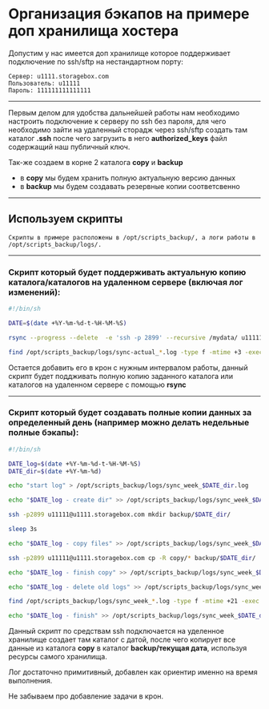 # Организация бэкапов на примере доп хранилища хостера

Допустим у нас имеется доп хранилище которое поддерживает подключение по ssh/sftp на нестандартном порту:

    Сервер: u1111.storagebox.com
    Пользователь: u11111
    Пароль: 111111111111111

---

Первым делом для удобства дальнейшей работы нам необходимо настроить подключение к серверу по ssh без пароля, для чего необходимо зайти на удаленный сторадж через ssh/sftp создать там каталог **.ssh** после чего загрузить в него **authorized_keys** файл содержащий наш публичный ключ.

Так-же создаем в корне 2 каталога **copy** и **backup**    
- в **copy** мы будем хранить полную актуальную версию данных   
- в **backup** мы будем создавать резервные копии соответсвенно   

---

## Используем скрипты 
    Скрипты в примере расположены в /opt/scripts_backup/, а логи работы в /opt/scripts_backup/logs/.

---

### Скрипт который будет поддерживать актуальную копию каталога/каталогов на удаленном сервере (включая лог изменений):
```bash
#!/bin/sh

DATE=$(date +%Y-%m-%d-t-%H-%M-%S)

rsync --progress --delete  -e 'ssh -p 2899' --recursive /mydata/ u11111@u1111.storagebox.com:/home/copy/ > /opt/scripts_backup/logs/sync-actual_$DATE.log

find /opt/scripts_backup/logs/sync-actual_*.log -type f -mtime +3 -exec rm {} \;

```
Остается добавить его в крон с нужным интервалом работы, данный скрипт будет поддживать полную копию заданного каталога или каталогов на удаленном сервере с помощью **rsync**

---

### Скрипт который будет создавать полные копии данных за определенный день (например можно делать недельные полные бэкапы):

```bash
#!/bin/sh

DATE_log=$(date +%Y-%m-%d-t-%H-%M-%S)
DATE_dir=$(date +%Y-%m-%d)

echo "start log" > /opt/scripts_backup/logs/sync_week_$DATE_dir.log

echo "$DATE_log - create dir" >> /opt/scripts_backup/logs/sync_week_$DATE_dir.log

ssh -p2899 u11111@u1111.storagebox.com mkdir backup/$DATE_dir/

sleep 3s

echo "$DATE_log - copy files" >> /opt/scripts_backup/logs/sync_week_$DATE_dir.log

ssh -p2899 u11111@u1111.storagebox.com cp -R copy/* backup/$DATE_dir/

echo "$DATE_log - finish copy" >> /opt/scripts_backup/logs/sync_week_$DATE_dir.log

echo "$DATE_log - delete old logs" >> /opt/scripts_backup/logs/sync_week_$DATE_dir.log

find /opt/scripts_backup/logs/sync_week_*.log -type f -mtime +21 -exec rm {} \; >> /opt/scripts_backup/logs/sync_week_$DATE_dir.log

echo "$DATE_log - finish" >> /opt/scripts_backup/logs/sync_week_$DATE_dir.log

```

Данный скрипт по средствам ssh подключается на уделенное хранилище создает там каталог с датой, после чего копирует все данные из каталога **copy** в каталог **backup/текущая дата**, используя ресурсы самого хранилища.

Лог достаточно примитивный, добавлен как ориентир именно на время выполнения.

Не забываем про добавление задачи в крон.